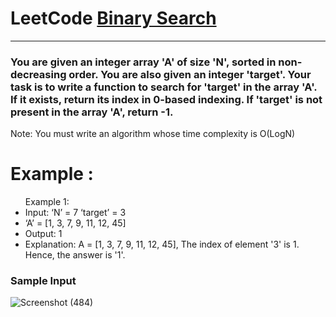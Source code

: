 <h1>LeetCode <a href="https://www.naukri.com/code360/problems/binary-search_972?leftPanelTab=0&utm_source=youtube&utm_medium=affiliate&utm_campaign=love_babbar_11&leftPanelTabValue=PROBLEM">Binary Search</a></h1>
<hr>

<h3>You are given an integer array 'A' of size 'N', sorted in non-decreasing order. You are also given an integer 'target'.
Your task is to write a function to search for 'target' in the array 'A'. If it exists, return its index in 0-based indexing. 
If 'target' is not present in the array 'A', return -1.</h1>
<p>Note:
You must write an algorithm whose time complexity is O(LogN)</p>
<div>
  <h1>Example :</h1>
  <ul> Example 1:
   <li>Input: ‘N’ = 7 ‘target’ = 3</li>
   <li>‘A’ = [1, 3, 7, 9, 11, 12, 45]</li>
    <li>Output: 1</li>
    <li>Explanation: A = [1, 3, 7, 9, 11, 12, 45],
             The index of element '3' is 1.
           Hence, the answer is '1'.</li>
</ul>
  <div>
    <h3>Sample Input </h3>
    </div>
  
   ![Screenshot (484)](https://github.com/Bittu-kumar2003/CodeStudio/assets/109884531/be93245a-e584-4b51-8685-dfa6db6625dc)
     
 

